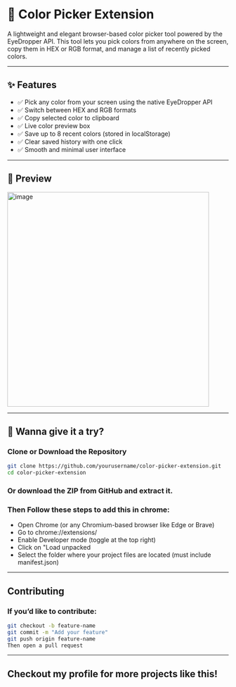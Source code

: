 # 🎨 Color Picker Extension

A lightweight and elegant browser-based color picker tool powered by the EyeDropper API. This tool lets you pick colors from anywhere on the screen, copy them in HEX or RGB format, and manage a list of recently picked colors.

---

## ✨ Features

- ✅ Pick any color from your screen using the native EyeDropper API  
- ✅ Switch between HEX and RGB formats  
- ✅ Copy selected color to clipboard  
- ✅ Live color preview box  
- ✅ Save up to 8 recent colors (stored in localStorage)  
- ✅ Clear saved history with one click          
- ✅ Smooth and minimal user interface

---

## 📸 Preview

<img width="459" height="488" alt="image" src="https://github.com/user-attachments/assets/1686f6f5-5289-413f-b508-5c8209c5d82b" />


---

## 🚀 Wanna give it a try?

### Clone or Download the Repository

```bash
git clone https://github.com/yourusername/color-picker-extension.git
cd color-picker-extension
```
### Or download the ZIP from GitHub and extract it.

### Then Follow these steps to add this in chrome:

- Open Chrome (or any Chromium-based browser like Edge or Brave)
- Go to chrome://extensions/
- Enable Developer mode (toggle at the top right)
- Click on "Load unpacked
- Select the folder where your project files are located (must include manifest.json)

---
## Contributing
### If you’d like to contribute:
```bash
git checkout -b feature-name
git commit -m "Add your feature"
git push origin feature-name
Then open a pull request
```

---

## Checkout my profile for more projects like this! 

